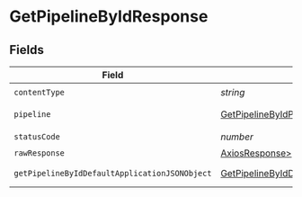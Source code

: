 # GetPipelineByIdResponse


## Fields

| Field                                                                                                     | Type                                                                                                      | Required                                                                                                  | Description                                                                                               |
| --------------------------------------------------------------------------------------------------------- | --------------------------------------------------------------------------------------------------------- | --------------------------------------------------------------------------------------------------------- | --------------------------------------------------------------------------------------------------------- |
| `contentType`                                                                                             | *string*                                                                                                  | :heavy_check_mark:                                                                                        | N/A                                                                                                       |
| `pipeline`                                                                                                | [GetPipelineByIdPipeline](../../models/operations/getpipelinebyidpipeline.md)                             | :heavy_minus_sign:                                                                                        | A pipeline object.                                                                                        |
| `statusCode`                                                                                              | *number*                                                                                                  | :heavy_check_mark:                                                                                        | N/A                                                                                                       |
| `rawResponse`                                                                                             | [AxiosResponse>](https://axios-http.com/docs/res_schema)                                                  | :heavy_minus_sign:                                                                                        | N/A                                                                                                       |
| `getPipelineByIdDefaultApplicationJSONObject`                                                             | [GetPipelineByIdDefaultApplicationJSON](../../models/operations/getpipelinebyiddefaultapplicationjson.md) | :heavy_minus_sign:                                                                                        | Error response.                                                                                           |